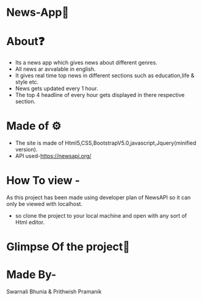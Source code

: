 # News-App📰
# About❓
- Its a news app which gives news about different genres.
- All news ar avvalable in english.
- It gives real time top news in different sections such as education,life & style etc.
- News gets updated every 1 hour.
- The top 4 headline of every hour gets displayed in there respective section.
# Made of ⚙
- The site is made of Html5,CSS,BootstrapV5.0,javascript,Jquery(minified version).
- API used-https://newsapi.org/
# How To view -
As this project has been made using developer plan of NewsAPI so it can only be viewed with localhost.
- so clone the project to your local machine and open with any sort of Html editor.
# Glimpse Of the project📸
# Made By-
Swarnali Bhunia & Prithwish Pramanik
